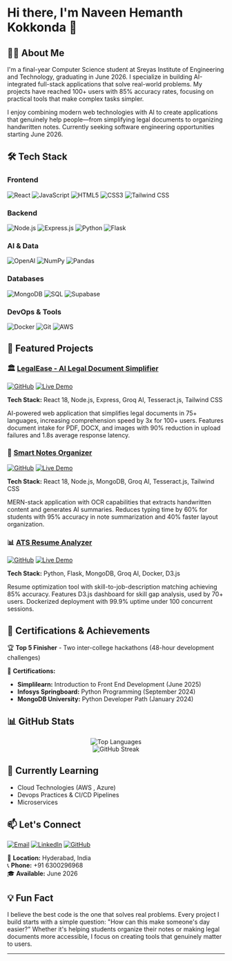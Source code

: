 # Hi there, I'm Naveen Hemanth Kokkonda 👋

## 👨‍💻 About Me

I'm a final-year Computer Science student at Sreyas Institute of Engineering and Technology, graduating in June 2026. I specialize in building AI-integrated full-stack applications that solve real-world problems. My projects have reached 100+ users with 85% accuracy rates, focusing on practical tools that make complex tasks simpler.

I enjoy combining modern web technologies with AI to create applications that genuinely help people—from simplifying legal documents to organizing handwritten notes. Currently seeking software engineering opportunities starting June 2026.

## 🛠️ Tech Stack

### Frontend
![React](https://img.shields.io/badge/React-20232A?style=for-the-badge&logo=react&logoColor=61DAFB)
![JavaScript](https://img.shields.io/badge/JavaScript-F7DF1E?style=for-the-badge&logo=javascript&logoColor=black)
![HTML5](https://img.shields.io/badge/HTML5-E34F26?style=for-the-badge&logo=html5&logoColor=white)
![CSS3](https://img.shields.io/badge/CSS3-1572B6?style=for-the-badge&logo=css3&logoColor=white)
![Tailwind CSS](https://img.shields.io/badge/Tailwind_CSS-38B2AC?style=for-the-badge&logo=tailwind-css&logoColor=white)

### Backend
![Node.js](https://img.shields.io/badge/Node.js-43853D?style=for-the-badge&logo=node.js&logoColor=white)
![Express.js](https://img.shields.io/badge/Express.js-404D59?style=for-the-badge)
![Python](https://img.shields.io/badge/Python-3776AB?style=for-the-badge&logo=python&logoColor=white)
![Flask](https://img.shields.io/badge/Flask-000000?style=for-the-badge&logo=flask&logoColor=white)

### AI & Data
![OpenAI](https://img.shields.io/badge/OpenAI-412991?style=for-the-badge&logo=openai&logoColor=white)
![NumPy](https://img.shields.io/badge/numpy-%23013243.svg?style=for-the-badge&logo=numpy&logoColor=white)
![Pandas](https://img.shields.io/badge/pandas-%23150458.svg?style=for-the-badge&logo=pandas&logoColor=white)

### Databases
![MongoDB](https://img.shields.io/badge/MongoDB-4EA94B?style=for-the-badge&logo=mongodb&logoColor=white)
![SQL](https://img.shields.io/badge/SQL-316192?style=for-the-badge&logo=postgresql&logoColor=white)
![Supabase](https://img.shields.io/badge/Supabase-3ECF8E?style=for-the-badge&logo=supabase&logoColor=white)

### DevOps & Tools
![Docker](https://img.shields.io/badge/Docker-2496ED?style=for-the-badge&logo=docker&logoColor=white)
![Git](https://img.shields.io/badge/Git-F05032?style=for-the-badge&logo=git&logoColor=white)
![AWS](https://img.shields.io/badge/AWS-232F3E?style=for-the-badge&logo=amazon-aws&logoColor=white)

## 🚀 Featured Projects

### 🏛️ [LegalEase - AI Legal Document Simplifier](https://legalease-frontend-ihrt.onrender.com/)
[![GitHub](https://img.shields.io/badge/GitHub-100000?style=for-the-badge&logo=github&logoColor=white)](https://github.com/hemanth090/LegalEase)
[![Live Demo](https://img.shields.io/badge/Live-Demo-brightgreen?style=for-the-badge)](https://legalease-frontend-ihrt.onrender.com/)

**Tech Stack:** React 18, Node.js, Express, Groq AI, Tesseract.js, Tailwind CSS

AI-powered web application that simplifies legal documents in 75+ languages, increasing comprehension speed by 3x for 100+ users. Features document intake for PDF, DOCX, and images with 90% reduction in upload failures and 1.8s average response latency.

### 📝 [Smart Notes Organizer](https://smart-note-organizer-1.onrender.com/)
[![GitHub](https://img.shields.io/badge/GitHub-100000?style=for-the-badge&logo=github&logoColor=white)](https://github.com/hemanth090/Smart_Note_Organizer)
[![Live Demo](https://img.shields.io/badge/Live-Demo-brightgreen?style=for-the-badge)](https://smart-note-organizer-1.onrender.com/)

**Tech Stack:** React 18, Node.js, MongoDB, Groq AI, Tesseract.js, Tailwind CSS

MERN-stack application with OCR capabilities that extracts handwritten content and generates AI summaries. Reduces typing time by 60% for students with 95% accuracy in note summarization and 40% faster layout organization.

### 📊 [ATS Resume Analyzer](https://ats-v3.onrender.com/)
[![GitHub](https://img.shields.io/badge/GitHub-100000?style=for-the-badge&logo=github&logoColor=white)](https://github.com/hemanth090/ATS-V3)
[![Live Demo](https://img.shields.io/badge/Live-Demo-brightgreen?style=for-the-badge)](https://ats-v3.onrender.com/)

**Tech Stack:** Python, Flask, MongoDB, Groq AI, Docker, D3.js

Resume optimization tool with skill-to-job-description matching achieving 85% accuracy. Features D3.js dashboard for skill gap analysis, used by 70+ users. Dockerized deployment with 99.9% uptime under 100 concurrent sessions.

## 📜 Certifications & Achievements

🏆 **Top 5 Finisher** - Two inter-college hackathons (48-hour development challenges)

📜 **Certifications:**
- **Simplilearn:** Introduction to Front End Development (June 2025)
- **Infosys Springboard:** Python Programming (September 2024)
- **MongoDB University:** Python Developer Path (January 2024)

## 📊 GitHub Stats


<div align="center">
  <img src="https://github-readme-stats.vercel.app/api/top-langs/?username=hemanth090&layout=compact&theme=radical&hide_border=true" alt="Top Languages" />
</div>

<div align="center">
  <img src="https://github-readme-streak-stats.herokuapp.com/?user=hemanth090&theme=radical&hide_border=true" alt="GitHub Streak" />
</div>

## 🌱 Currently Learning

- Cloud Technologies (AWS , Azure)
- Devops Practices & CI/CD Pipelines
- Microservices

## 📫 Let's Connect

[![Email](https://img.shields.io/badge/Email-D14836?style=for-the-badge&logo=gmail&logoColor=white)](mailto:naveenhemanth4@gmail.com)
[![LinkedIn](https://img.shields.io/badge/LinkedIn-0077B5?style=for-the-badge&logo=linkedin&logoColor=white)](https://www.linkedin.com/in/hemanthkokkonda/)
[![GitHub](https://img.shields.io/badge/GitHub-100000?style=for-the-badge&logo=github&logoColor=white)](https://github.com/hemanth090)

📍 **Location:** Hyderabad, India  
📞 **Phone:** +91 6300296968  
🎓 **Available:** June 2026

## 💡 Fun Fact

I believe the best code is the one that solves real problems. Every project I build starts with a simple question: "How can this make someone's day easier?" Whether it's helping students organize their notes or making legal documents more accessible, I focus on creating tools that genuinely matter to users.

---

